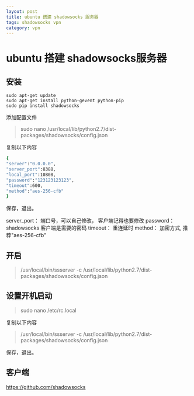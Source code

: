 ```yaml
---
layout: post
title: ubuntu 搭建 shadowsocks 服务器
tags: shadowsocks vpn
category: vpn
---
```


# ubuntu 搭建 shadowsocks服务器

## 安装

```
sudo apt-get update
sudo apt-get install python-gevent python-pip
sudo pip install shadowsocks
```

添加配置文件
>sudo nano /usr/local/lib/python2.7/dist-packages/shadowsocks/config.json

复制以下内容

```sh
{
"server":"0.0.0.0",
"server_port":8388,
"local_port":10808,
"password":"123123123123",
"timeout":600,
"method":"aes-256-cfb"
}
```

保存，退出。

server_port：  端口号，可以自己修改， 客户端记得也要修改
password：  shadowsocks 客户端是需要的密码
timeout：   重连延时
method：  加密方式, 推荐"aes-256-cfb"


## 开启

>/usr/local/bin/ssserver -c /usr/local/lib/python2.7/dist-packages/shadowsocks/config.json

## 设置开机启动

>sudo nano  /etc/rc.local

复制以下内容

>/usr/local/bin/ssserver -c /usr/local/lib/python2.7/dist-packages/shadowsocks/config.json

保存，退出。


## 客户端

<https://github.com/shadowsocks>